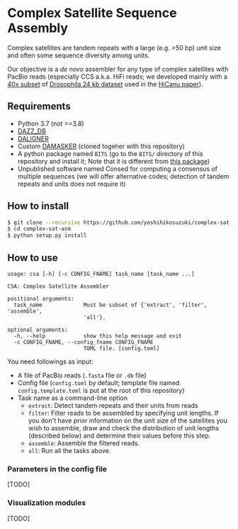 # Complex Satellite Sequence Assembly

Complex satellites are tandem repeats with a large (e.g. >50 bp) unit size and often some sequence diversity among units.

Our objective is a _de novo_ assembler for any type of complex satellites with PacBio reads (especially CCS a.k.a. HiFi reads; we developed mainly with a [40x subset](https://obj.umiacs.umd.edu/marbl_publications/hicanu/index.html) of [Drosophila 24 kb dataset](https://www.ncbi.nlm.nih.gov/sra/SRX6957826) used in the [HiCanu paper](https://www.biorxiv.org/content/10.1101/2020.03.14.992248v3)).

## Requirements

- Python 3.7 (not >=3.8)
- [DAZZ_DB](https://github.com/thegenemyers/DAZZ_DB)
- [DALIGNER](https://github.com/thegenemyers/DALIGNER)
- Custom [DAMASKER](https://github.com/yoshihikosuzuki/DAMASKER) (cloned togeher with this repository)
- A python package named `BITS` (go to the `BITS/` directory of this repository and install it; Note that it is different from [this package](https://github.com/yoshihikosuzuki/bits))
- Unpublished software named Consed for computing a consensus of multiple sequences (we will offer alternative codes; detection of tandem repeats and units does not require it)

## How to install

```bash
$ git clone --recursive https://github.com/yoshihikosuzuki/complex-sat-asm
$ cd complex-sat-asm
$ python setup.py install
```

## How to use

```
usage: csa [-h] [-c CONFIG_FNAME] task_name [task_name ...]

CSA: Complex Satellite Assembler

positional arguments:
  task_name             Must be subset of {'extract', 'filter', 'assemble',
                        'all'}.

optional arguments:
  -h, --help            show this help message and exit
  -c CONFIG_FNAME, --config_fname CONFIG_FNAME
                        TOML file. [config.toml]
```

You need followings as input:

- A file of PacBio reads (`.fasta` file or `.db` file)
- Config file (`config.toml` by default; template file named `config.template.toml` is put at the root of this repository)
- Task name as a command-line option
  - `extract`: Detect tandem repeats and their units from reads
  - `filter`: Filter reads to be assembled by specifying unit lengths. If you don't have prior information on the unit size of the satellites you wish to assemble, draw and check the distribution of unit lengths (described below) and determine their values before this step.
  - `assemble`: Assemble the filtered reads.
  - `all`: Run all the tasks above.

### Parameters in the config file

[TODO]

### Visualization modules

[TODO]

